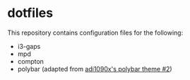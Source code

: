 # dotfiles
This repository contains configuration files for the following:

  - i3-gaps
  - mpd
  - compton
  - polybar (adapted from [adi1090x's polybar theme #2](https://github.com/adi1090x/polybar-themes))
